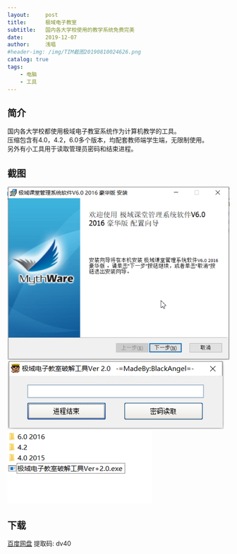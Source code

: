 ```yaml
---
layout:     post
title:      极域电子教室
subtitle:   国内各大学校使用的教学系统免费完美
date:       2019-12-07
author:     浅唱
#header-img: /img/TIM截图20190810024626.png
catalog: true
tags:
    - 电脑
    - 工具
---
```


## 简介
国内各大学校都使用极域电子教室系统作为计算机教学的工具。      
压缩包含有4.0，4.2，6.0多个版本，均配套教师端学生端，无限制使用。    
另外有小工具用于读取管理员密码和结束进程。    

## 截图
![QQ拼音截图20191207005712.png](/img/QQ拼音截图20191207005712.png)
![QQ拼音截图20191207005742.png](/img/QQ拼音截图20191207005742.png)
![QQ拼音截图20191207005803.png](/img/QQ拼音截图20191207005803.png)

## 下载 
[百度网盘](https://pan.baidu.com/s/1JgkQSeZifDshu5wcda58pg) 提取码: dv40        
  
      
